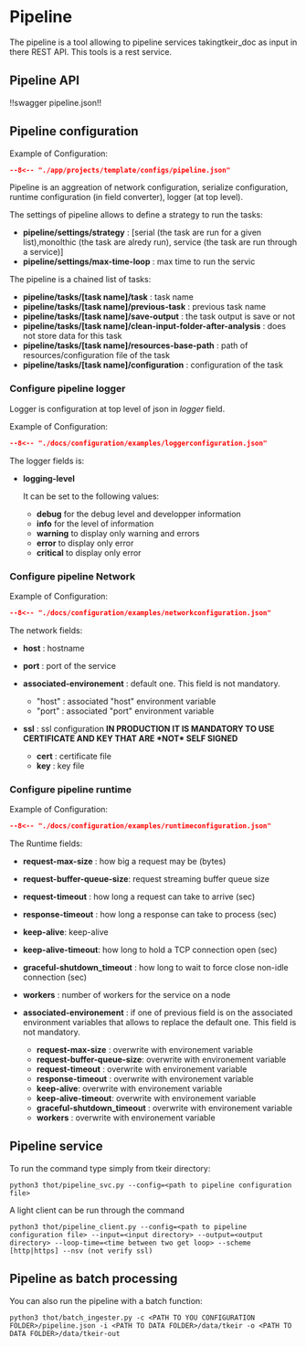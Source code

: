 # Pipeline

The pipeline is a tool allowing to pipeline services takingtkeir_doc as input in there REST API.
This tools is a rest service.

## Pipeline API


!!swagger pipeline.json!!


## Pipeline configuration

Example of Configuration:


```json title="pipeline.json"
--8<-- "./app/projects/template/configs/pipeline.json"
```

Pipeline is an aggreation of network configuration, serialize configuration, runtime configuration (in field converter), logger (at top level).

The settings of pipeline allows to define a strategy to run the tasks:

* **pipeline/settings/strategy** : \[serial (the task are run for a given list),monolthic (the task are alredy run), service (the task are run through a service)\]
* **pipeline/settings/max-time-loop** : max time to run the servic

The pipeline is a chained list of tasks:

- **pipeline/tasks/\[task name\]/task** : task name
- **pipeline/tasks/\[task name\]/previous-task** : previous task name
- **pipeline/tasks/\[task name\]/save-output** : the task output is save or not
- **pipeline/tasks/\[task name\]/clean-input-folder-after-analysis** : does not store data for this task
- **pipeline/tasks/\[task name\]/resources-base-path** : path of resources/configuration file of the task
- **pipeline/tasks/\[task name\]/configuration** : configuration of the task

### Configure pipeline logger

Logger is configuration at top level of json in *logger* field.

Example of Configuration:

```json title="logger configuration"
--8<-- "./docs/configuration/examples/loggerconfiguration.json"
```

The logger fields is:

- **logging-level**

  It can be set to the following values:

  - **debug** for the debug level and developper information
  - **info** for the level of information
  - **warning** to display only warning and errors
  - **error** to display only error
  - **critical** to display only error

### Configure pipeline Network

Example of Configuration:

```json title="network configuration"
--8<-- "./docs/configuration/examples/networkconfiguration.json"
```

The network fields:

- **host** : hostname

- **port** : port of the service

- **associated-environement**
  : default one. This field is not mandatory.

    - "host" : associated "host" environment variable
    - "port" : associated "port" environment variable

- **ssl** : ssl configuration **IN PRODUCTION IT IS MANDATORY TO USE CERTIFICATE AND KEY THAT ARE \*NOT\* SELF SIGNED**

  - **cert** : certificate file
  - **key** : key file


### Configure pipeline runtime

Example of Configuration:

```json title="network configuration"
--8<-- "./docs/configuration/examples/runtimeconfiguration.json"
```

The Runtime fields:

- **request-max-size** : how big a request may be (bytes)

- **request-buffer-queue-size**: request streaming buffer queue size

- **request-timeout** : how long a request can take to arrive (sec)

- **response-timeout** : how long a response can take to process (sec)

- **keep-alive**: keep-alive

- **keep-alive-timeout**: how long to hold a TCP connection open (sec)

- **graceful-shutdown_timeout** : how long to wait to force close non-idle connection (sec)

- **workers** : number of workers for the service on a node

- **associated-environement** : if one of previous field is on the associated environment variables that allows to replace the  default one. This field is not mandatory.

  - **request-max-size** : overwrite with environement variable
  - **request-buffer-queue-size**: overwrite with environement variable
  - **request-timeout** : overwrite with environement variable
  - **response-timeout** : overwrite with environement variable
  - **keep-alive**: overwrite with environement variable
  - **keep-alive-timeout**: overwrite with environement variable
  - **graceful-shutdown_timeout** : overwrite with environement variable
  - **workers** : overwrite with environement variable

## Pipeline service

To run the command type simply from tkeir directory:

```shell
python3 thot/pipeline_svc.py --config=<path to pipeline configuration file>
```

A light client can be run through the command

```shell
python3 thot/pipeline_client.py --config=<path to pipeline configuration file> --input=<input directory> --output=<output directory> --loop-time=<time between two get loop> --scheme [http|https] --nsv (not verify ssl)
```

## Pipeline as batch processing

You can also run the pipeline with a batch function:

```shell
python3 thot/batch_ingester.py -c <PATH TO YOU CONFIGURATION FOLDER>/pipeline.json -i <PATH TO DATA FOLDER>/data/tkeir -o <PATH TO DATA FOLDER>/data/tkeir-out
```
